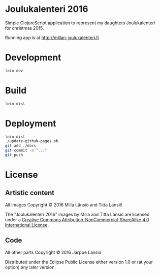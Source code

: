 # Joulukalenteri 2016

Simple ClojureScript application to represent my
daughters Joulukalenteri for christmas 2015.

Running app is at http://millan-joulukalenteri.fi

# Development

```bash
lein dev
```

# Build

```bash
lein dist
```

# Deployment

```bash
lein dist
./update-github-pages.sh
git add ./docs
git commit -m "..."
git push
```

# License

## Artistic content

All images Copyright © 2016 Milla Länsiö and Titta Länsiö

The "Joulukalenteri 2016" images by Milla and Titta Länsiö are licensed
under a [Creative Commons Attribution-NonCommercial-ShareAlike 4.0 International License](http://creativecommons.org/licenses/by-nc-sa/4.0/).

## Code

All other parts Copyright © 2016 Jarppe Länsiö

Distributed under the Eclipse Public License either version 1.0 or (at your option) any later version.
